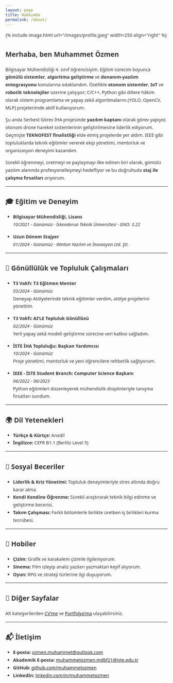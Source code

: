 ```yaml
---
layout: page
title: Hakkımda
permalink: /about/
---
```


<div style="max-width: 900px; margin: 0 auto; font-family: 'Segoe UI', Tahoma, Geneva, Verdana, sans-serif; line-height: 1.7; color: #333;">

{% include image.html url="/images/profile.jpeg" width=250 align="right" %}

## Merhaba, ben Muhammet Özmen

Bilgisayar Mühendisliği 4. sınıf öğrencisiyim. Eğitim sürecim boyunca **gömülü sistemler**, **algoritma geliştirme** ve **donanım-yazılım entegrasyonu** konularına odaklandım. Özellikle **otonom sistemler**, **IoT** ve **robotik teknolojiler** üzerine çalışıyor; C/C++, Python gibi dillere hâkim olarak sistem programlama ve yapay zekâ algoritmalarını (YOLO, OpenCV, MLP) projelerimde aktif kullanıyorum.

Şu anda Serbest Görev İHA projesinde **yazılım kaptanı** olarak görev yapıyor, otonom drone hareket sistemlerinin geliştirilmesine liderlik ediyorum. Geçmişte **TEKNOFEST finalistliği** elde etmiş projelerde yer aldım. IEEE gibi topluluklarda teknik eğitimler vererek ekip yönetimi, mentorluk ve organizasyon deneyimi kazandım.

Sürekli öğrenmeyi, üretmeyi ve paylaşmayı ilke edinen biri olarak, gömülü yazılım alanında profesyonelleşmeyi hedefliyor ve bu doğrultuda **staj ile çalışma fırsatları** arıyorum.

---

## 🎓 Eğitim ve Deneyim

- **Bilgisayar Mühendisliği, Lisans**  
  *10/2021 - Günümüz · İskenderun Teknik Üniversitesi · GNO: 3.22*

- **Uzun Dönem Stajyer**  
  *01/2024 - Günümüz · Winton Yazılım ve İnovasyon Ltd. Şti.*

---

## 👥 Gönüllülük ve Topluluk Çalışmaları

- **T3 Vakfı: T3 Eğitmen Mentor**  
  *03/2024 - Günümüz*  
  Deneyap Atölyelerinde teknik eğitimler verdim, atölye projelerini yönettim.

- **T3 Vakfı: AI’LE Topluluk Gönüllüsü**  
  *02/2024 - Günümüz*  
  Yerli yapay zekâ modeli geliştirme sürecine veri katkısı sağladım.

- **İSTE İHA Topluluğu: Başkan Yardımcısı**  
  *10/2024 - Günümüz*  
  Proje yönetimi, mentorluk ve yeni öğrencilere rehberlik sağlıyorum.

- **IEEE - İSTE Student Branch: Computer Science Başkanı**  
  *06/2022 - 06/2023*  
  Python eğitimleri düzenleyerek mühendislik disiplinleriyle tanışma fırsatları sundum.

---

## 🌍 Dil Yetenekleri

- **Türkçe & Kürtçe:** Anadil  
- **İngilizce:** CEFR B1.1 (Berlitz Level 5)

---

## 💼 Sosyal Beceriler

- **Liderlik & Kriz Yönetimi:** Topluluk deneyimleriyle stres altında doğru karar alma.  
- **Kendi Kendine Öğrenme:** Sürekli araştırarak teknik bilgi edinme ve geliştirme becerisi.  
- **Takım Çalışması:** Farklı bölümlerle birlikte üretken iş birlikleri kurma tecrübesi.

---

## 🎨 Hobiler

- **Çizim:** Grafik ve karakalem çizimle ilgileniyorum.  
- **Sinema:** Film izleyip analiz yazıları yazmaktan keyif alıyorum.  
- **Oyun:** RPG ve strateji türlerine ilgi duyuyorum.

---

## 📎 Diğer Sayfalar

Alt kategorilerden [CV'me](/about/cv/) ve [Portfolyo'ma](/about/portfolio/) ulaşabilirsiniz.

---

## 📬 İletişim

- **E-posta:** ozmen.muhammet@outlook.com  
- **Akademik E-posta:** muhammetozmen.mdbf21@iste.edu.tr  
- **GitHub:** [github.com/muhammetozmen](https://github.com/muhammetozmen)  
- **LinkedIn:** [linkedin.com/in/muhammetozmen](https://www.linkedin.com/in/muhammetozmen)

</div>
